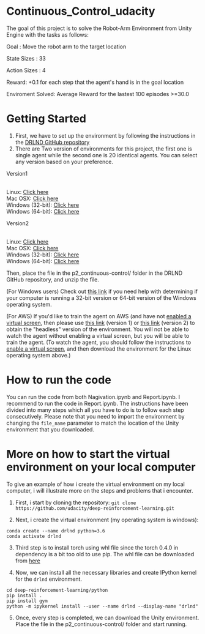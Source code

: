 # Continuous_Control_udacity


The goal of this project is to solve the Robot-Arm Environment from Unity Engine with the tasks as follows:

Goal : Move the robot arm to the target location

State Sizes  : 33

Action Sizes : 4 

Reward:  +0.1 for each step that the agent's hand is in the goal location

Enviroment Solved:  Average Reward for the lastest 100 episodes >=30.0


# Getting Started

1. First, we have to set up the environment by following the instructions in the [DRLND GitHub repository](https://github.com/udacity/deep-reinforcement-learning#dependencies)
2. There are Two version of environments for this project, the first one is single agent while the second one is 20 identical agents. You can select any version based on your preference.


Version1

<br />Linux: [Click here](https://s3-us-west-1.amazonaws.com/udacity-drlnd/P2/Reacher/one_agent/Reacher_Linux.zip)
<br />Mac OSX: [Click here](https://s3-us-west-1.amazonaws.com/udacity-drlnd/P2/Reacher/one_agent/Reacher.app.zip)
<br />Windows (32-bit): [Click here](https://s3-us-west-1.amazonaws.com/udacity-drlnd/P2/Reacher/one_agent/Reacher_Windows_x86.zip)
<br />Windows (64-bit): [Click here](https://s3-us-west-1.amazonaws.com/udacity-drlnd/P2/Reacher/one_agent/Reacher_Windows_x86_64.zip)

Version2

<br />Linux: [Click here](https://s3-us-west-1.amazonaws.com/udacity-drlnd/P2/Reacher/Reacher_Linux.zip)
<br />Mac OSX: [Click here](https://s3-us-west-1.amazonaws.com/udacity-drlnd/P2/Reacher/Reacher.app.zip)
<br />Windows (32-bit): [Click here](https://s3-us-west-1.amazonaws.com/udacity-drlnd/P2/Reacher/Reacher_Windows_x86.zip)
<br />Windows (64-bit): [Click here](https://s3-us-west-1.amazonaws.com/udacity-drlnd/P2/Reacher/Reacher_Windows_x86_64.zip)

Then, place the file in the p2_continuous-control/ folder in the DRLND GitHub repository, and unzip the file.


(For Windows users) Check out [this link](https://support.microsoft.com/en-us/help/827218/how-to-determine-whether-a-computer-is-running-a-32-bit-version-or-64) if you need help with determining if your computer is running a 32-bit version or 64-bit version of the Windows operating system.


(For AWS) If you'd like to train the agent on AWS (and have not [enabled a virtual screen](https://github.com/Unity-Technologies/ml-agents/blob/master/docs/Training-on-Amazon-Web-Service.md), then please use [this link](https://s3-us-west-1.amazonaws.com/udacity-drlnd/P2/Reacher/one_agent/Reacher_Linux_NoVis.zip) (version 1) or [this link](https://s3-us-west-1.amazonaws.com/udacity-drlnd/P2/Reacher/Reacher_Linux_NoVis.zip) (version 2) to obtain the "headless" version of the environment. You will not be able to watch the agent without enabling a virtual screen, but you will be able to train the agent. (To watch the agent, you should follow the instructions to [enable a virtual screen](https://github.com/Unity-Technologies/ml-agents/blob/master/docs/Training-on-Amazon-Web-Service.md), and then download the environment for the Linux operating system above.)


# How to run the code

You can run the code from both Nagivation.ipynb and Report.ipynb. I recommend to run the code in Report.ipynb. The instructions have been divided into many steps which all you have to do is to follow each step consecutively. Please note that you need to import the environment by changing the `file_name` parameter to match the location of the Unity environment that you downloaded.


# More on how to start the virtual environment on your local computer

To give an example of how i create the virtual environment on my local computer, i will illustrate more on the steps and problems that i encounter.

1. First, i start by cloning the repository:
`git clone https://github.com/udacity/deep-reinforcement-learning.git`

2. Next, i create the virtual environment (my operating system is windows): 

```
conda create --name drlnd python=3.6
conda activate drlnd
```

3. Third step is to install torch using whl file since the torch 0.4.0 in dependency is a bit too old to use pip.
   The whl file can be downloaded from [here](https://download.pytorch.org/whl/torch_stable.html)
   
4. Now, we can install all the necessary libraries and create IPython kernel for the `drlnd` environment.

```
cd deep-reinforcement-learning/python
pip install .
pip install gym
python -m ipykernel install --user --name drlnd --display-name "drlnd"
```

5. Once, every step is completed, we can download the Unity environment.  Place the file in the p2_continuous-control/ folder and start running.

